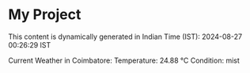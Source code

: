 # My Project

This content is dynamically generated in Indian Time (IST): 2024-08-27 00:26:29 IST


Current Weather in Coimbatore:
Temperature: 24.88 °C
Condition: mist
